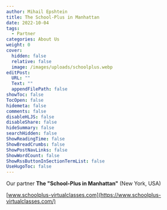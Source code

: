 ```yaml
---
author: Mihail Epshtein
title: The School-Plus in Manhattan
date: 2022-10-04
tags:
  - Partner
categories: About Us
weight: 0
cover:
  hidden: false
  relative: false
  image: /images/uploads/schoolplus.webp
editPost:
  URL: ""
  Text: ""
  appendFilePath: false
showToc: false
TocOpen: false
hidemeta: false
comments: false
disableHLJS: false
disableShare: false
hideSummary: false
searchHidden: false
ShowReadingTime: false
ShowBreadCrumbs: false
ShowPostNavLinks: false
ShowWordCount: false
ShowRssButtonInSectionTermList: false
UseHugoToc: false
---
```

Our partner **The "School-Plus in Manhattan"** (New York, USA)

[www.schoolplus-virtualclasses.com](https://www.schoolplus-virtualclasses.com/)